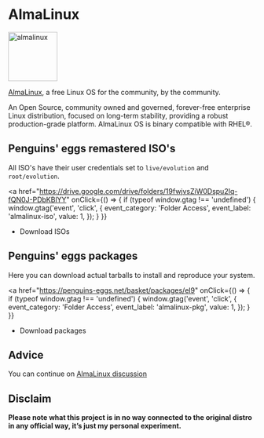 # AlmaLinux
<img src="https://penguins-eggs.net/img/almalinux.svg" alt="almalinux" width="100"/>

[AlmaLinux](https://almalinux.org/), a free Linux OS for the community, by the community.

An Open Source, community owned and governed, forever-free enterprise Linux distribution, focused on long-term stability, providing a robust production-grade platform. AlmaLinux OS is binary compatible with RHEL®.

## Penguins' eggs remastered ISO's
All ISO's have their user credentials set to ```live/evolution``` and ```root/evolution```.

<a
  href="https://drive.google.com/drive/folders/19fwjvsZiW0Dspu2Iq-fQN0J-PDbKBlYY"
    onClick={() => {
    if (typeof window.gtag !== 'undefined') {
      window.gtag('event', 'click', {
        event_category: 'Folder Access',
        event_label: 'almalinux-iso',
        value: 1,
      });
    }
  }}
>
* Download ISOs
</a>


## Penguins' eggs packages
Here you can download actual tarballs to install and reproduce your system.


<a
  href="https://penguins-eggs.net/basket/packages/el9"
    onClick={() => {
    if (typeof window.gtag !== 'undefined') {
      window.gtag('event', 'click', {
        event_category: 'Folder Access',
        event_label: 'almalinux-pkg',
        value: 1,
      });
    }
  }}
>
* Download packages
</a>

## Advice

You can continue on [AlmaLinux discussion](https://github.com/pieroproietti/penguins-blog/discussions/22)

## Disclaim
__Please note what this project is in no way connected to the original distro in any official way, it’s just my personal experiment.__

